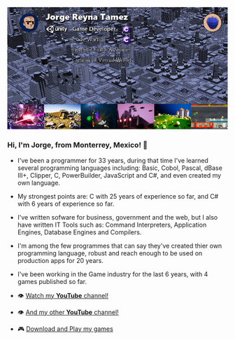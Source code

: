 <img src=https://github.com/gq5154/gq5154/blob/main/p01.png>

### Hi, I'm Jorge, from Monterrey, Mexico! 👋

- I've been a programmer for 33 years, during that time I've learned several programming languages including: Basic, Cobol, Pascal, dBase III+, Clipper, C, PowerBuilder, JavaScript and C#, and even created my own language.

- My strongest points are: C with 25 years of experience so far, and C# with 6 years of experience so far.

- I've written sofware for business, government and the web, but I also have written IT Tools such as: Command Interpreters, Application Engines, Database Engines and Compilers.

- I'm among the few programmes that can say they've created thier own programming language, robust and reach enough to be used on production apps for 20 years.

- I've been working in the Game industry for the last 6 years, with 4 games published so far.

- :eye: [Watch my **YouTube** channel!](https://www.youtube.com/channel/UCZJ5P3fYsnhy7C5Ea7FQaTg) 
- :eye: [And my other **YouTube** channel!](https://www.youtube.com/channel/UCYTMWWpqlX2aFraXz_Cbp2A)
- :video_game: [Download and Play my games](https://georgeq.itch.io)
